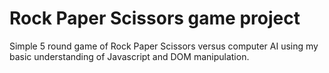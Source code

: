 # Rock Paper Scissors game project

Simple 5 round game of Rock Paper Scissors versus computer AI using my basic understanding of Javascript and DOM manipulation.